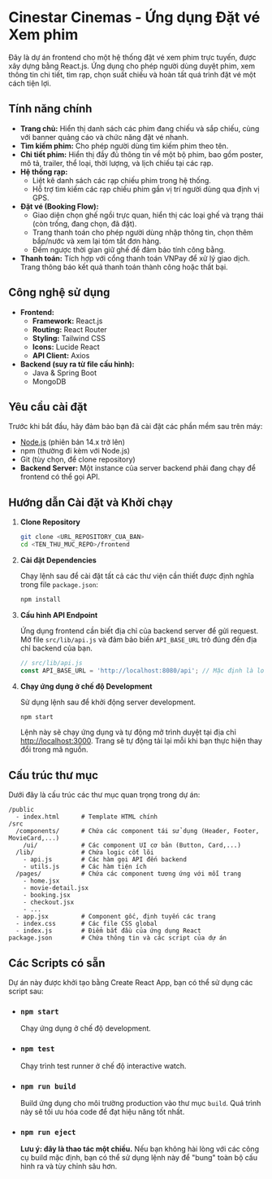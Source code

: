 # Cinestar Cinemas - Ứng dụng Đặt vé Xem phim

Đây là dự án frontend cho một hệ thống đặt vé xem phim trực tuyến, được xây dựng bằng React.js. Ứng dụng cho phép người dùng duyệt phim, xem thông tin chi tiết, tìm rạp, chọn suất chiếu và hoàn tất quá trình đặt vé một cách tiện lợi.

## Tính năng chính

  * **Trang chủ:** Hiển thị danh sách các phim đang chiếu và sắp chiếu, cùng với banner quảng cáo và chức năng đặt vé nhanh.
  * **Tìm kiếm phim:** Cho phép người dùng tìm kiếm phim theo tên.
  * **Chi tiết phim:** Hiển thị đầy đủ thông tin về một bộ phim, bao gồm poster, mô tả, trailer, thể loại, thời lượng, và lịch chiếu tại các rạp.
  * **Hệ thống rạp:**
      * Liệt kê danh sách các rạp chiếu phim trong hệ thống.
      * Hỗ trợ tìm kiếm các rạp chiếu phim gần vị trí người dùng qua định vị GPS.
  * **Đặt vé (Booking Flow):**
      * Giao diện chọn ghế ngồi trực quan, hiển thị các loại ghế và trạng thái (còn trống, đang chọn, đã đặt).
      * Trang thanh toán cho phép người dùng nhập thông tin, chọn thêm bắp/nước và xem lại tóm tắt đơn hàng.
      * Đếm ngược thời gian giữ ghế để đảm bảo tính công bằng.
  * **Thanh toán:** Tích hợp với cổng thanh toán VNPay để xử lý giao dịch. Trang thông báo kết quả thanh toán thành công hoặc thất bại.

## Công nghệ sử dụng

  * **Frontend:**
      * **Framework:** React.js
      * **Routing:** React Router
      * **Styling:** Tailwind CSS
      * **Icons:** Lucide React
      * **API Client:** Axios
  * **Backend (suy ra từ file cấu hình):**
      * Java & Spring Boot
      * MongoDB

## Yêu cầu cài đặt

Trước khi bắt đầu, hãy đảm bảo bạn đã cài đặt các phần mềm sau trên máy:

  * [Node.js](https://nodejs.org/) (phiên bản 14.x trở lên)
  * npm (thường đi kèm với Node.js)
  * Git (tùy chọn, để clone repository)
  * **Backend Server:** Một instance của server backend phải đang chạy để frontend có thể gọi API.

## Hướng dẫn Cài đặt và Khởi chạy

1.  **Clone Repository**

    ```bash
    git clone <URL_REPOSITORY_CUA_BAN>
    cd <TEN_THU_MUC_REPO>/frontend
    ```

2.  **Cài đặt Dependencies**

    Chạy lệnh sau để cài đặt tất cả các thư viện cần thiết được định nghĩa trong file `package.json`:

    ```bash
    npm install
    ```

3.  **Cấu hình API Endpoint**

    Ứng dụng frontend cần biết địa chỉ của backend server để gửi request. Mở file `src/lib/api.js` và đảm bảo biến `API_BASE_URL` trỏ đúng đến địa chỉ backend của bạn.

    ```javascript
    // src/lib/api.js
    const API_BASE_URL = 'http://localhost:8080/api'; // Mặc định là localhost:8080
    ```

4.  **Chạy ứng dụng ở chế độ Development**

    Sử dụng lệnh sau để khởi động server development.

    ```bash
    npm start
    ```

    Lệnh này sẽ chạy ứng dụng và tự động mở trình duyệt tại địa chỉ [http://localhost:3000](https://www.google.com/search?q=http://localhost:3000). Trang sẽ tự động tải lại mỗi khi bạn thực hiện thay đổi trong mã nguồn.

## Cấu trúc thư mục

Dưới đây là cấu trúc các thư mục quan trọng trong dự án:

```
/public
  - index.html      # Template HTML chính
/src
  /components/      # Chứa các component tái sử dụng (Header, Footer, MovieCard,...)
    /ui/            # Các component UI cơ bản (Button, Card,...)
  /lib/             # Chứa logic cốt lõi
    - api.js        # Các hàm gọi API đến backend
    - utils.js      # Các hàm tiện ích
  /pages/           # Chứa các component tương ứng với mỗi trang
    - home.jsx
    - movie-detail.jsx
    - booking.jsx
    - checkout.jsx
    - ...
  - app.jsx         # Component gốc, định tuyến các trang
  - index.css       # Các file CSS global
  - index.js        # Điểm bắt đầu của ứng dụng React
package.json        # Chứa thông tin và các script của dự án
```

## Các Scripts có sẵn

Dự án này được khởi tạo bằng Create React App, bạn có thể sử dụng các script sau:

  * ### `npm start`

    Chạy ứng dụng ở chế độ development.

  * ### `npm test`

    Chạy trình test runner ở chế độ interactive watch.

  * ### `npm run build`

    Build ứng dụng cho môi trường production vào thư mục `build`. Quá trình này sẽ tối ưu hóa code để đạt hiệu năng tốt nhất.

  * ### `npm run eject`

    **Lưu ý: đây là thao tác một chiều.** Nếu bạn không hài lòng với các công cụ build mặc định, bạn có thể sử dụng lệnh này để "bung" toàn bộ cấu hình ra và tùy chỉnh sâu hơn.